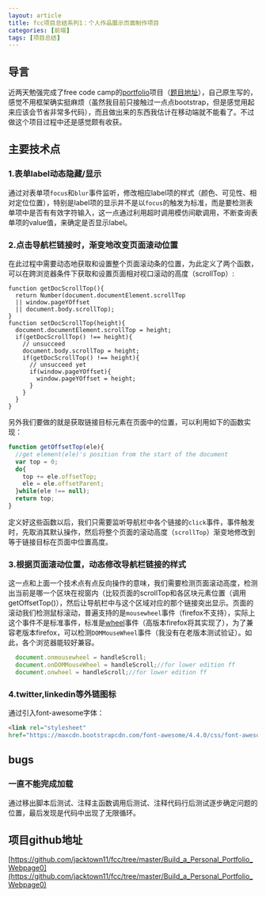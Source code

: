 ```yaml
---
layout: article
title: fcc项目总结系列1：个人作品展示页面制作项目
categories: [前端]
tags: [项目总结]
---
```

## 导言
近两天勉强完成了free code camp的[portfolio](https://codepen.io/jacktown/full/eRrYyJ/)项目（[题目地址](https://freecodecamp.cn/challenges/build-a-personal-portfolio-webpage)），自己原生写的，感觉不用框架确实挺麻烦（虽然我目前只接触过一点点bootstrap，但是感觉用起来应该会节省非常多代码），而且做出来的东西我估计在移动端就不能看了。不过做这个项目过程中还是感觉颇有收获。
## 主要技术点
### 1.表单label动态隐藏/显示
通过对表单项`focus`和`blur`事件监听，修改相应label项的样式（颜色、可见性、相对定位位置），特别是label项的显示并不是以`focus`的触发为标准，而是要检测表单项中是否有有效字符输入，这一点通过利用超时调用模仿间歇调用，不断查询表单项的value值，来确定是否显示label。
### 2.点击导航栏链接时，渐变地改变页面滚动位置
在此过程中需要动态地获取和设置整个页面滚动条的位置，为此定义了两个函数，可以在跨浏览器条件下获取和设置页面相对视口滚动的高度（scrollTop）:
```
function getDocScrollTop(){
  return Number(document.documentElement.scrollTop 
  || window.pageYOffset 
  || document.body.scrollTop);
}
function setDocScrollTop(height){
  document.documentElement.scrollTop = height;
  if(getDocScrollTop() !== height){
    // unsucceed
    document.body.scrollTop = height;
    if(getDocScrollTop() !== height){
      // unsucceed yet
      if(window.pageYOffset){
        window.pageYOffset = height;
      }
    }
  }
}
```
另外我们要做的就是获取链接目标元素在页面中的位置，可以利用如下的函数实现：
```javascript
function getOffsetTop(ele){
  //get element(ele)'s position from the start of the document
  var top = 0;
  do{
    top += ele.offsetTop;
    ele = ele.offsetParent;
  }while(ele !== null);
  return top;
}
```
定义好这些函数以后，我们只需要监听导航栏中各个链接的`click`事件，事件触发时，先取消其默认操作，然后将整个页面的滚动高度（`scrollTop`）渐变地修改到等于链接目标在页面中位置高度。
### 3.根据页面滚动位置，动态修改导航栏链接的样式
这一点和上面一个技术点有点反向操作的意味，我们需要检测页面滚动高度，检测出当前是哪一个区块在视窗内（比较页面的scrollTop和各区块元素位置（调用getOffsetTop()），然后让导航栏中与这个区域对应的那个链接突出显示。页面的滚动我们检测鼠标滚动，普遍支持的是`mousewheel`事件（firefox不支持），实际上这个事件不是标准事件，标准是[wheel](https://developer.mozilla.org/en-US/docs/Web/Events/wheel)事件（高版本firefox将其实现了），为了兼容老版本firefox，可以检测`DOMMouseWheel`事件（我没有在老版本测试验证）。如此，各个浏览器能较好兼容。
```javascript
  document.onmousewheel = handleScroll;
  document.onDOMMouseWheel = handleScroll;//for lower edition ff
  document.onwheel = handleScroll;//for lower edition ff
```
### 4.twitter,linkedin等外链图标
通过引入font-awesome字体：
```html
<link rel="stylesheet" 
href="https://maxcdn.bootstrapcdn.com/font-awesome/4.4.0/css/font-awesome.min.css">  
```
## bugs
### 一直不能完成加载
通过移出脚本后测试、注释主函数调用后测试、注释代码行后测试逐步确定问题的位置，最后发现是代码中出现了无限循环。
## 项目github地址
[https://github.com/jacktown11/fcc/tree/master/Build_a_Personal_Portfolio_Webpage0](https://github.com/jacktown11/fcc/tree/master/Build_a_Personal_Portfolio_Webpage0)